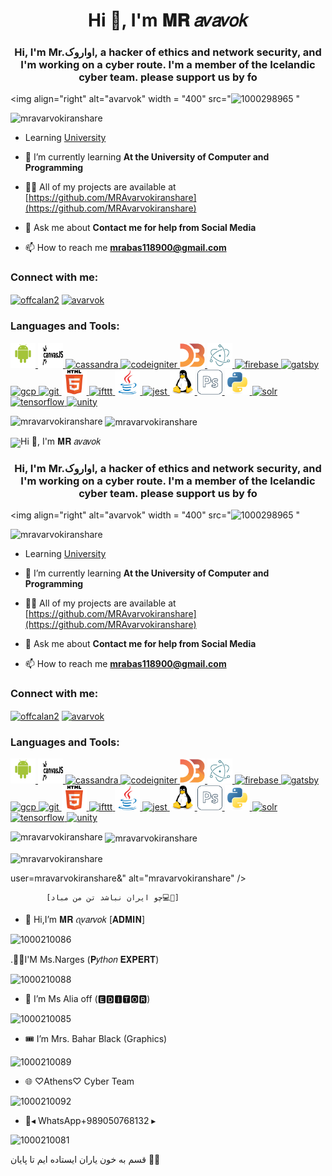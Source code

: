 <h1 align="center">Hi 👋, I'm 𝐌𝐑 𝑎𝑣𝑎𝑣𝑜𝑘</h1>
<h3 align="center">Hi, I'm Mr.اواروک, a hacker of ethics and network security, and I'm working on a cyber route. I'm a member of the Icelandic cyber team. please support us by fo</h3>


<img align="right" alt="avarvok" width = "400" src="![1000298965](https://github.com/user-attachments/assets/b09b635d-4e53-49b7-ab02-2077f2c92ecf)
"


<p align="left"> <img src="https://komarev.com/ghpvc/?username=mravarvokiranshare&label=Profile%20views&color=0e75b6&style=flat" alt="mravarvokiranshare" /> </p>

- Learning [University](https://maps.app.goo.gl/PfQGzrzVCaZEvx9x5)

- 🌱 I’m currently learning **At the University of Computer and Programming**

- 👨‍💻 All of my projects are available at [https://github.com/MRAvarvokiranshare](https://github.com/MRAvarvokiranshare)

- 💬 Ask me about **Contact me for help from Social Media**

- 📫 How to reach me **mrabas118900@gmail.com**

<h3 align="left">Connect with me:</h3>
<p align="left">
<a href="https://instagram.com/offcalan2" target="blank"><img align="center" src="https://raw.githubusercontent.com/rahuldkjain/github-profile-readme-generator/master/src/images/icons/Social/instagram.svg" alt="offcalan2" height="30" width="40" /></a>
<a href="https://www.youtube.com/c/avarvok" target="blank"><img align="center" src="https://raw.githubusercontent.com/rahuldkjain/github-profile-readme-generator/master/src/images/icons/Social/youtube.svg" alt="avarvok" height="30" width="40" /></a>
</p>

<h3 align="left">Languages and Tools:</h3>
<p align="left"> <a href="https://developer.android.com" target="_blank" rel="noreferrer"> <img src="https://raw.githubusercontent.com/devicons/devicon/master/icons/android/android-original-wordmark.svg" alt="android" width="40" height="40"/> </a> <a href="https://canvasjs.com" target="_blank" rel="noreferrer"> <img src="https://raw.githubusercontent.com/Hardik0307/Hardik0307/master/assets/canvasjs-charts.svg" alt="canvasjs" width="40" height="40"/> </a> <a href="https://cassandra.apache.org/" target="_blank" rel="noreferrer"> <img src="https://www.vectorlogo.zone/logos/apache_cassandra/apache_cassandra-icon.svg" alt="cassandra" width="40" height="40"/> </a> <a href="https://codeigniter.com" target="_blank" rel="noreferrer"> <img src="https://cdn.worldvectorlogo.com/logos/codeigniter.svg" alt="codeigniter" width="40" height="40"/> </a> <a href="https://d3js.org/" target="_blank" rel="noreferrer"> <img src="https://raw.githubusercontent.com/devicons/devicon/master/icons/d3js/d3js-original.svg" alt="d3js" width="40" height="40"/> </a> <a href="https://www.electronjs.org" target="_blank" rel="noreferrer"> <img src="https://raw.githubusercontent.com/devicons/devicon/master/icons/electron/electron-original.svg" alt="electron" width="40" height="40"/> </a> <a href="https://firebase.google.com/" target="_blank" rel="noreferrer"> <img src="https://www.vectorlogo.zone/logos/firebase/firebase-icon.svg" alt="firebase" width="40" height="40"/> </a> <a href="https://www.gatsbyjs.com/" target="_blank" rel="noreferrer"> <img src="https://www.vectorlogo.zone/logos/gatsbyjs/gatsbyjs-icon.svg" alt="gatsby" width="40" height="40"/> </a> <a href="https://cloud.google.com" target="_blank" rel="noreferrer"> <img src="https://www.vectorlogo.zone/logos/google_cloud/google_cloud-icon.svg" alt="gcp" width="40" height="40"/> </a> <a href="https://git-scm.com/" target="_blank" rel="noreferrer"> <img src="https://www.vectorlogo.zone/logos/git-scm/git-scm-icon.svg" alt="git" width="40" height="40"/> </a> <a href="https://www.w3.org/html/" target="_blank" rel="noreferrer"> <img src="https://raw.githubusercontent.com/devicons/devicon/master/icons/html5/html5-original-wordmark.svg" alt="html5" width="40" height="40"/> </a> <a href="https://ifttt.com/" target="_blank" rel="noreferrer"> <img src="https://www.vectorlogo.zone/logos/ifttt/ifttt-ar21.svg" alt="ifttt" width="40" height="40"/> </a> <a href="https://www.java.com" target="_blank" rel="noreferrer"> <img src="https://raw.githubusercontent.com/devicons/devicon/master/icons/java/java-original.svg" alt="java" width="40" height="40"/> </a> <a href="https://jestjs.io" target="_blank" rel="noreferrer"> <img src="https://www.vectorlogo.zone/logos/jestjsio/jestjsio-icon.svg" alt="jest" width="40" height="40"/> </a> <a href="https://www.linux.org/" target="_blank" rel="noreferrer"> <img src="https://raw.githubusercontent.com/devicons/devicon/master/icons/linux/linux-original.svg" alt="linux" width="40" height="40"/> </a> <a href="https://www.photoshop.com/en" target="_blank" rel="noreferrer"> <img src="https://raw.githubusercontent.com/devicons/devicon/master/icons/photoshop/photoshop-line.svg" alt="photoshop" width="40" height="40"/> </a> <a href="https://www.python.org" target="_blank" rel="noreferrer"> <img src="https://raw.githubusercontent.com/devicons/devicon/master/icons/python/python-original.svg" alt="python" width="40" height="40"/> </a> <a href="https://lucene.apache.org/solr/" target="_blank" rel="noreferrer"> <img src="https://www.vectorlogo.zone/logos/apache_solr/apache_solr-icon.svg" alt="solr" width="40" height="40"/> </a> <a href="https://www.tensorflow.org" target="_blank" rel="noreferrer"> <img src="https://www.vectorlogo.zone/logos/tensorflow/tensorflow-icon.svg" alt="tensorflow" width="40" height="40"/> </a> <a href="https://unity.com/" target="_blank" rel="noreferrer"> <img src="https://www.vectorlogo.zone/logos/unity3d/unity3d-icon.svg" alt="unity" width="40" height="40"/> </a> </p>

<p><img align="left" src="https://github-readme-stats.vercel.app/api/top-langs?username=mravarvokiranshare&show_icons=true&locale=en&layout=compact" alt="mravarvokiranshare" /></p>

<p>&nbsp;<img align="center" src="https://github-readme-stats.vercel.app/api?username=mravarvokiranshare&show_icons=true&locale=en" alt="mravarvokiranshare" /></p>

<p><img align="center" src="https://github-readme-streak-stats.herokuapp.com/?<h1 align="center">Hi 👋, I'm 𝐌𝐑 𝑎𝑣𝑎𝑣𝑜𝑘</h1>
<h3 align="center">Hi, I'm Mr.اواروک, a hacker of ethics and network security, and I'm working on a cyber route. I'm a member of the Icelandic cyber team. please support us by fo</h3>


<img align="right" alt="avarvok" width = "400" src="![1000298965](https://github.com/user-attachments/assets/b09b635d-4e53-49b7-ab02-2077f2c92ecf)
"


<p align="left"> <img src="https://komarev.com/ghpvc/?username=mravarvokiranshare&label=Profile%20views&color=0e75b6&style=flat" alt="mravarvokiranshare" /> </p>

- Learning [University](https://maps.app.goo.gl/PfQGzrzVCaZEvx9x5)

- 🌱 I’m currently learning **At the University of Computer and Programming**

- 👨‍💻 All of my projects are available at [https://github.com/MRAvarvokiranshare](https://github.com/MRAvarvokiranshare)

- 💬 Ask me about **Contact me for help from Social Media**

- 📫 How to reach me **mrabas118900@gmail.com**

<h3 align="left">Connect with me:</h3>
<p align="left">
<a href="https://instagram.com/offcalan2" target="blank"><img align="center" src="https://raw.githubusercontent.com/rahuldkjain/github-profile-readme-generator/master/src/images/icons/Social/instagram.svg" alt="offcalan2" height="30" width="40" /></a>
<a href="https://www.youtube.com/c/avarvok" target="blank"><img align="center" src="https://raw.githubusercontent.com/rahuldkjain/github-profile-readme-generator/master/src/images/icons/Social/youtube.svg" alt="avarvok" height="30" width="40" /></a>
</p>

<h3 align="left">Languages and Tools:</h3>
<p align="left"> <a href="https://developer.android.com" target="_blank" rel="noreferrer"> <img src="https://raw.githubusercontent.com/devicons/devicon/master/icons/android/android-original-wordmark.svg" alt="android" width="40" height="40"/> </a> <a href="https://canvasjs.com" target="_blank" rel="noreferrer"> <img src="https://raw.githubusercontent.com/Hardik0307/Hardik0307/master/assets/canvasjs-charts.svg" alt="canvasjs" width="40" height="40"/> </a> <a href="https://cassandra.apache.org/" target="_blank" rel="noreferrer"> <img src="https://www.vectorlogo.zone/logos/apache_cassandra/apache_cassandra-icon.svg" alt="cassandra" width="40" height="40"/> </a> <a href="https://codeigniter.com" target="_blank" rel="noreferrer"> <img src="https://cdn.worldvectorlogo.com/logos/codeigniter.svg" alt="codeigniter" width="40" height="40"/> </a> <a href="https://d3js.org/" target="_blank" rel="noreferrer"> <img src="https://raw.githubusercontent.com/devicons/devicon/master/icons/d3js/d3js-original.svg" alt="d3js" width="40" height="40"/> </a> <a href="https://www.electronjs.org" target="_blank" rel="noreferrer"> <img src="https://raw.githubusercontent.com/devicons/devicon/master/icons/electron/electron-original.svg" alt="electron" width="40" height="40"/> </a> <a href="https://firebase.google.com/" target="_blank" rel="noreferrer"> <img src="https://www.vectorlogo.zone/logos/firebase/firebase-icon.svg" alt="firebase" width="40" height="40"/> </a> <a href="https://www.gatsbyjs.com/" target="_blank" rel="noreferrer"> <img src="https://www.vectorlogo.zone/logos/gatsbyjs/gatsbyjs-icon.svg" alt="gatsby" width="40" height="40"/> </a> <a href="https://cloud.google.com" target="_blank" rel="noreferrer"> <img src="https://www.vectorlogo.zone/logos/google_cloud/google_cloud-icon.svg" alt="gcp" width="40" height="40"/> </a> <a href="https://git-scm.com/" target="_blank" rel="noreferrer"> <img src="https://www.vectorlogo.zone/logos/git-scm/git-scm-icon.svg" alt="git" width="40" height="40"/> </a> <a href="https://www.w3.org/html/" target="_blank" rel="noreferrer"> <img src="https://raw.githubusercontent.com/devicons/devicon/master/icons/html5/html5-original-wordmark.svg" alt="html5" width="40" height="40"/> </a> <a href="https://ifttt.com/" target="_blank" rel="noreferrer"> <img src="https://www.vectorlogo.zone/logos/ifttt/ifttt-ar21.svg" alt="ifttt" width="40" height="40"/> </a> <a href="https://www.java.com" target="_blank" rel="noreferrer"> <img src="https://raw.githubusercontent.com/devicons/devicon/master/icons/java/java-original.svg" alt="java" width="40" height="40"/> </a> <a href="https://jestjs.io" target="_blank" rel="noreferrer"> <img src="https://www.vectorlogo.zone/logos/jestjsio/jestjsio-icon.svg" alt="jest" width="40" height="40"/> </a> <a href="https://www.linux.org/" target="_blank" rel="noreferrer"> <img src="https://raw.githubusercontent.com/devicons/devicon/master/icons/linux/linux-original.svg" alt="linux" width="40" height="40"/> </a> <a href="https://www.photoshop.com/en" target="_blank" rel="noreferrer"> <img src="https://raw.githubusercontent.com/devicons/devicon/master/icons/photoshop/photoshop-line.svg" alt="photoshop" width="40" height="40"/> </a> <a href="https://www.python.org" target="_blank" rel="noreferrer"> <img src="https://raw.githubusercontent.com/devicons/devicon/master/icons/python/python-original.svg" alt="python" width="40" height="40"/> </a> <a href="https://lucene.apache.org/solr/" target="_blank" rel="noreferrer"> <img src="https://www.vectorlogo.zone/logos/apache_solr/apache_solr-icon.svg" alt="solr" width="40" height="40"/> </a> <a href="https://www.tensorflow.org" target="_blank" rel="noreferrer"> <img src="https://www.vectorlogo.zone/logos/tensorflow/tensorflow-icon.svg" alt="tensorflow" width="40" height="40"/> </a> <a href="https://unity.com/" target="_blank" rel="noreferrer"> <img src="https://www.vectorlogo.zone/logos/unity3d/unity3d-icon.svg" alt="unity" width="40" height="40"/> </a> </p>

<p><img align="left" src="https://github-readme-stats.vercel.app/api/top-langs?username=mravarvokiranshare&show_icons=true&locale=en&layout=compact" alt="mravarvokiranshare" /></p>

<p>&nbsp;<img align="center" src="https://github-readme-stats.vercel.app/api?username=mravarvokiranshare&show_icons=true&locale=en" alt="mravarvokiranshare" /></p>

<p><img align="center" src="https://github-readme-streak-stats.herokuapp.com/?user=mravarvokiranshare&" alt="mravarvokiranshare" /></p>
user=mravarvokiranshare&" alt="mravarvokiranshare" /></p>
            
            
            
            [چو ایران نباشد تن من مباد💻🍃]


- 👋 Hi,I’m 𝐌𝐑 ꪖ𝑣𝑎𝑟𝑣𝑜𝑘   [𝐀𝐃𝐌𝐈𝐍]

![1000210086](https://github.com/MRAvarvokiranshare/MRAvarvokiranshare/assets/146922434/ecfc6253-0ad2-4c4a-8613-c335f85dd941)


.👩‍💻I'M Ms.Narges (𝐏𝑦𝑡ℎ𝑜𝑛 𝐄𝐗𝐏𝐄𝐑𝐓)  

![1000210088](https://github.com/MRAvarvokiranshare/MRAvarvokiranshare/assets/146922434/280948ab-6307-40ec-a2ee-d6017236b569)

- 🌱 I’m Ms Alia off    (🅴︎🅳︎🅸︎🆃︎🅾︎🆁︎) 

![1000210085](https://github.com/MRAvarvokiranshare/MRAvarvokiranshare/assets/146922434/44e63f35-0a5a-471d-b719-249b10ec837b)

- 🎟️ I’m Mrs. Bahar Black (Graphics) 

![1000210089](https://github.com/MRAvarvokiranshare/MRAvarvokiranshare/assets/146922434/2dbccea6-8d0a-44c0-ba53-8c72935356d8)


- 🌐 ♡Athens♡ Cyber Team

![1000210092](https://github.com/MRAvarvokiranshare/MRAvarvokiranshare/assets/146922434/adcaa478-016a-4419-ab5d-3db67f065820)

- 📱◂ WhatsApp+989050768132 ▸





<!---
هـنـگـامـی کـه ظلـم و بــی عـدالـتـی و سـرکـوبی مـردم بــا قـانـون رخ دهـد قـانـون شـکـنـی خـود را در تـاریـخ ثــبــت مـیـکـنـد
--->

![1000210081](https://github.com/MRAvarvokiranshare/MRAvarvokiranshare/assets/146922434/126cce9b-c951-41b3-a670-bef0dd340934)





قسم به خون یاران ایستاده ایم تا پایان 🖤🫳 
